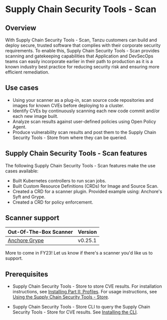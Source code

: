 # Supply Chain Security Tools - Scan

## Overview
With Supply Chain Security Tools - Scan, Tanzu customers can build and deploy secure, trusted software that complies with their corporate security requirements. To enable this, Supply Chain Security Tools - Scan provides scanning and gatekeeping capabilities that Application and DevSecOps teams can easily incorporate earlier in their path to production as it is a known industry best practice for reducing security risk and ensuring more efficient remediation.

## Use cases
* Using your scanner as a plug-in, scan source code repositories and images for known CVEs before deploying to a cluster.
* Identify CVEs by continuously scanning each new code commit and/or each new image built.
* Analyze scan results against user-defined policies using Open Policy Agent.
* Produce vulnerability scan results and post them to the Supply Chain Security Tools - Store from where they can be queried.

## Supply Chain Security Tools - Scan features
The following Supply Chain Security Tools - Scan features make the use cases available:

* Built Kubernetes controllers to run scan jobs.  
* Built Custom Resource Definitions (CRDs) for Image and Source Scan.  
* Created a CRD for a scanner plugin. Provided example using: Anchore's Syft and Grype.  
* Created a CRD for policy enforcement.

## Scanner support
| Out-Of-The-Box Scanner | Version |
| --- | --- |
| [Anchore Grype](https://github.com/anchore/grype) | v0.25.1 |

More to come in FY23! Let us know if there's a scanner you'd like us to support.

## Prerequisites

* Supply Chain Security Tools - Store to store CVE results.
  For installation instructions, see [Installing Part II: Profiles](../install-components.md#install-scst-store).
  For usage instructions, see [Using the Supply Chain Security Tools - Store](../scst-store/overview.md).

* Supply Chain Security Tools - Store CLI to query the Supply Chain Security Tools - Store for CVE results.
  See [Installing the CLI](../scst-store/cli_installation.md).
